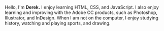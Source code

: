Hello, I'm **Derek.** 
I enjoy learning HTML, CSS, and JavaScript.
I also enjoy learning and improving with the Adobe CC products, such as Photoshop, Illustrator, and InDesign.
When I am not on the computer, I enjoy studying history, watching and playing sports, and drawing.
